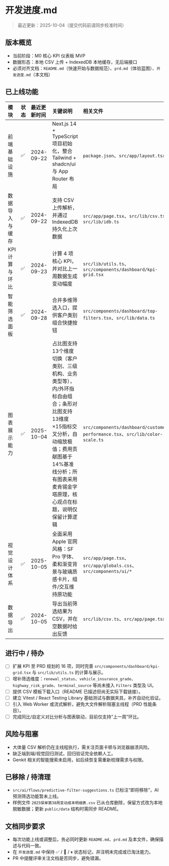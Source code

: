 # 开发进度.md

> 最近更新：2025-10-04（提交代码前请同步校准时间）

## 版本概览
- 当前阶段：M0 核心 KPI 仪表板 MVP
- 数据形态：本地 CSV 上传 + IndexedDB 本地缓存，无后端接口
- 必须对齐文档：`README.md`（快速开始与数据规范）、`prd.md`（体验蓝图）、`开发进度.md`（本文档）

## 已上线功能
| 模块 | 状态 | 最近更新时间 | 关键说明 | 相关文件 |
| :--- | :--- | :--- | :--- | :--- |
| 前端基础设施 | ✅ | 2024-09-22 | Next.js 14 + TypeScript 项目初始化，整合 Tailwind + shadcn/ui 与 App Router 布局 | `package.json`、`src/app/layout.tsx` |
| 数据导入与缓存 | ✅ | 2024-09-22 | 支持 CSV 上传解析，并通过 IndexedDB 持久化上次数据 | `src/app/page.tsx`、`src/lib/csv.ts`、`src/lib/idb.ts` |
| KPI 计算与环比 | ✅ | 2024-09-23 | 计算 4 项核心 KPI，并对比上一周数据生成变动幅度 | `src/lib/utils.ts`、`src/components/dashboard/kpi-grid.tsx` |
| 智能筛选面板 | ✅ | 2024-09-28 | 合并多维筛选入口，提供客户类别组合快捷按钮 | `src/components/dashboard/top-filters.tsx`、`src/lib/data.ts` |
| 图表展示能力 | ✅ | 2025-10-04 | 占比图支持13个维度切换（客户类别、三级机构、业务类型等），内/外环指标自由组合；条形对比图支持13维度×15指标交叉分析，自动缩放极值；费用贡献图基于14%基准线分析；所有图表采用麦肯锡金字塔原理，核心观点在标题，说明仅保留计算逻辑 | `src/components/dashboard/customer-performance.tsx`、`src/lib/color-scale.ts` |
| 视觉设计体系 | ✅ | 2025-10-05 | 全面采用 Apple 官网风格：SF Pro 字体、柔和渐变背景与玻璃质感卡片，组件/交互维持原功能 | `src/app/page.tsx`、`src/app/globals.css`、`src/components/ui/*` |
| 数据导出 | ✅ | 2024-10-05 | 导出当前筛选结果为 CSV，并在空数据时给出反馈 | `src/lib/csv.ts`、`src/app/page.tsx` |

## 进行中 / 待办
- [ ] 扩展 KPI 至 PRD 规划的 16 项，同时完善 `src/components/dashboard/kpi-grid.tsx` 与 `src/lib/utils.ts` 的计算与展示。
- [ ] 增补筛选维度：`renewal_status`、`vehicle_insurance_grade`、`highway_risk_grade`、`terminal_source` 等尚未接入 `Filters` 类型及 UI。
- [ ] 提供 CSV 模板下载入口（README 已描述但尚无实际下载链接）。
- [ ] 建立 Vitest / React Testing Library 基础测试与数据夹具，补齐自动化验证。
- [ ] 引入 Web Worker 或流式解析，避免大文件解析阻塞主线程（PRD 性能条目）。
- [ ] 完成同比/自定义对比分析与图表联动，目前仅支持“上一周”环比。

## 风险与阻塞
- 大体量 CSV 解析仍在主线程执行，需关注页面卡顿与浏览器崩溃风险。
- 缺乏端到端/视觉回归测试，回归验证完全依赖人工。
- Genkit 相关的智能搜索未启用，如后续恢复需重新梳理需求与权限。

## 已移除 / 待清理
- `src/ai/flows/predictive-filter-suggestions.ts` 已标注“即将移除”，AI 预测筛选功能暂未上线。
- 样例文件 `2025保单第38周变动成本明细表.csv` 已从仓库删除，保留方式改为本地脱敏数据；更新 `public/data` 结构时需同步 README。

## 文档同步要求
- 每次功能上线或调整后，务必同时更新 `README.md`、`prd.md` 及本文件，确保描述与代码一致。
- 在 `开发进度.md` 中保持 ✅ / 🚧 / ⏸ 状态标记，并注明未完成或已淘汰能力。
- PR 中提醒评审关注文档是否同步，避免错漏。
